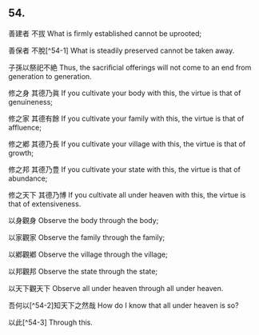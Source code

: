 ## 54.

善建者
不拔
What is ﬁrmly established
cannot be uprooted;

善保者
不脫[^54-1]
What is steadily preserved
cannot be taken away.

子孫以祭祀不絶
Thus,
the sacriﬁcial offerings will not come to an end
from generation to generation.

修之身
其德乃眞
If you cultivate your body with this,
the virtue is that of genuineness;

修之家
其德有餘
If you cultivate your family with this,
the virtue is that of affluence;

修之鄕
其德乃長
If you cultivate your village with this,
the virtue is that of growth;

修之邦
其德乃豊
If you cultivate your state with this,
the virtue is that of abundance;

修之天下
其德乃博
If you cultivate all under heaven with this,
the virtue is that of extensiveness.

以身觀身
Observe the body through the body;

以家觀家
Observe the family through the family;

以鄕觀鄕
Observe the village through the village;

以邦觀邦
Observe the state through the state;

以天下觀天下
Observe all under heaven through all under heaven.

吾何以[^54-2]知天下之然哉
How do I know that all under heaven is so?

以此[^54-3]
Through this.
